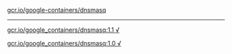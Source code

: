[gcr.io/google-containers/dnsmasq](https://hub.docker.com/r/anjia0532/dnsmasq/tags/) 

----
[gcr.io/google_containers/dnsmasq:1.1 √](https://hub.docker.com/r/anjia0532/dnsmasq/tags/)

[gcr.io/google_containers/dnsmasq:1.0 √](https://hub.docker.com/r/anjia0532/dnsmasq/tags/)

